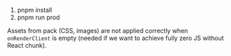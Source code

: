 1. pnpm install
2. pnpm run prod

Assets from pack (CSS, images) are not applied correctly when `onRenderClient` is empty (needed if we want to achieve fully zero JS without React chunk).
